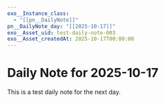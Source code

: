 ```yaml
---
exo__Instance_class:
  - "[[pn__DailyNote]]"
pn__DailyNote_day: "[[2025-10-17]]"
exo__Asset_uid: test-daily-note-003
exo__Asset_createdAt: 2025-10-17T00:00:00
---
```

# Daily Note for 2025-10-17

This is a test daily note for the next day.
